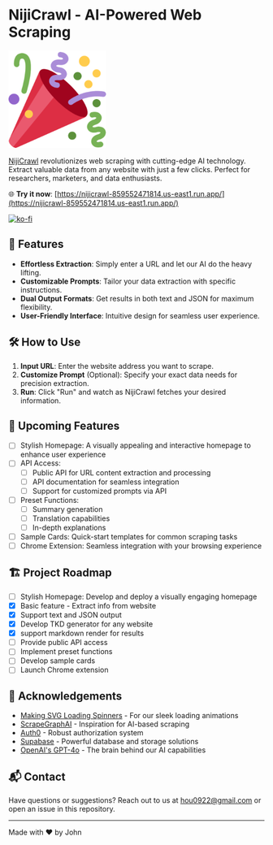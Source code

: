 # NijiCrawl - AI-Powered Web Scraping

![NijiCrawl Logo](/static/android-chrome-192x192.png)

[NijiCrawl](https://nijicrawl-859552471814.us-east1.run.app/) revolutionizes web scraping with cutting-edge AI technology. Extract valuable data from any website with just a few clicks. Perfect for researchers, marketers, and data enthusiasts.

🌐 **Try it now**: [https://nijicrawl-859552471814.us-east1.run.app/](https://nijicrawl-859552471814.us-east1.run.app/)

[![ko-fi](https://ko-fi.com/img/githubbutton_sm.svg)](https://ko-fi.com/J3J3YMOKZ)

## 🚀 Features

- **Effortless Extraction**: Simply enter a URL and let our AI do the heavy lifting.
- **Customizable Prompts**: Tailor your data extraction with specific instructions.
- **Dual Output Formats**: Get results in both text and JSON for maximum flexibility.
- **User-Friendly Interface**: Intuitive design for seamless user experience.

## 🛠 How to Use

1. **Input URL**: Enter the website address you want to scrape.
2. **Customize Prompt** (Optional): Specify your exact data needs for precision extraction.
3. **Run**: Click "Run" and watch as NijiCrawl fetches your desired information.

## 🔮 Upcoming Features
- [ ] Stylish Homepage: A visually appealing and interactive homepage to enhance user experience
- [ ] API Access:
  - [ ] Public API for URL content extraction and processing
  - [ ] API documentation for seamless integration
  - [ ] Support for customized prompts via API

- [ ] Preset Functions:
  - [ ] Summary generation
  - [ ] Translation capabilities
  - [ ] In-depth explanations
- [ ] Sample Cards: Quick-start templates for common scraping tasks
- [ ] Chrome Extension: Seamless integration with your browsing experience

## 🏗 Project Roadmap

- [ ] Stylish Homepage: Develop and deploy a visually engaging homepage
- [x] Basic feature - Extract info from website
- [x] Support text and JSON output
- [x] Develop TKD generator for any website
- [x] support markdown render for results
- [ ] Provide public API access
- [ ] Implement preset functions
- [ ] Develop sample cards
- [ ] Launch Chrome extension

<!-- ## 🤝 Contributing

We welcome contributions! Please see our [Contributing Guidelines](CONTRIBUTING.md) for more details.

## 📄 License

This project is licensed under the [MIT License](LICENSE.md). -->

## 🙏 Acknowledgements

- [Making SVG Loading Spinners](https://www.fffuel.co/svg-spinner/) - For our sleek loading animations
- [ScrapeGraphAI](https://github.com/ScrapeGraphAI/Scrapegraph-ai) - Inspiration for AI-based scraping
- [Auth0](https://auth0.com/) - Robust authorization system
- [Supabase](https://supabase.com/) - Powerful database and storage solutions
- [OpenAI's GPT-4o](https://openai.com/) - The brain behind our AI capabilities

## 📬 Contact

Have questions or suggestions? Reach out to us at [hou0922@gmail.com](mailto:hou0922@gmail.com) or open an issue in this repository.

---

Made with ❤️ by John